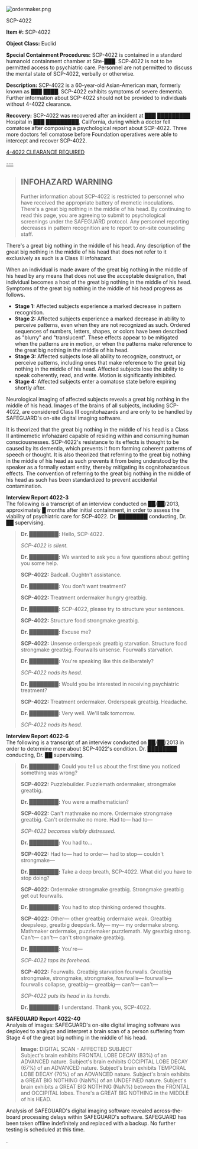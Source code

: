 ![ordermaker.png](http://scp-wiki.wdfiles.com/local--files/scp-4022/ordermaker.png)

SCP-4022

**Item #:** SCP-4022

**Object Class:** Euclid

**Special Containment Procedures:** SCP-4022 is contained in a standard humanoid containment chamber at Site-███. SCP-4022 is not to be permitted access to psychiatric care. Personnel are not permitted to discuss the mental state of SCP-4022, verbally or otherwise.

**Description:** SCP-4022 is a 60-year-old Asian-American man, formerly known as ███ ████. SCP-4022 exhibits symptoms of severe dementia. Further information about SCP-4022 should not be provided to individuals without 4-4022 clearance.

**Recovery:** SCP-4022 was recovered after an incident at ███ █████████ Hospital in ███ █████████, California, during which a doctor fell comatose after composing a psychological report about SCP-4022. Three more doctors fell comatose before Foundation operatives were able to intercept and recover SCP-4022.

[4-4022 CLEARANCE REQUIRED](javascript:;)

[\---](javascript:;)

> INFOHAZARD WARNING
> ------------------
> 
> Further information about SCP-4022 is restricted to personnel who have received the appropriate battery of memetic inoculations. There's a great big nothing in the middle of his head. By continuing to read this page, you are agreeing to submit to psychological screenings under the SAFEGUARD protocol. Any personnel reporting decreases in pattern recognition are to report to on-site counseling staff.

There's a great big nothing in the middle of his head. Any description of the great big nothing in the middle of his head that does not refer to it exclusively as such is a Class III infohazard.

When an individual is made aware of the great big nothing in the middle of his head by any means that does not use the acceptable designation, that individual becomes a host of the great big nothing in the middle of his head. Symptoms of the great big nothing in the middle of his head progress as follows.

*   **Stage 1:** Affected subjects experience a marked decrease in pattern recognition.
*   **Stage 2:** Affected subjects experience a marked decrease in ability to perceive patterns, even when they are not recognized as such. Ordered sequences of numbers, letters, shapes, or colors have been described as "blurry" and "translucent". These effects appear to be mitigated when the patterns are in motion, or when the patterns make reference to the great big nothing in the middle of his head.
*   **Stage 3:** Affected subjects lose all ability to recognize, construct, or perceive patterns, including ones that make reference to the great big nothing in the middle of his head. Affected subjects lose the ability to speak coherently, read, and write. Motion is significantly inhibited.
*   **Stage 4:** Affected subjects enter a comatose state before expiring shortly after.

Neurological imaging of affected subjects reveals a great big nothing in the middle of his head. Images of the brains of all subjects, including SCP-4022, are considered Class III cognitohazards and are only to be handled by SAFEGUARD's on-site digital imaging software.

It is theorized that the great big nothing in the middle of his head is a Class II antimemetic infohazard capable of residing within and consuming human consciousnesses. SCP-4022's resistance to its effects is thought to be caused by its dementia, which prevents it from forming coherent patterns of speech or thought. It is also theorized that referring to the great big nothing in the middle of his head as such prevents it from being understood by the speaker as a formally extant entity, thereby mitigating its cognitohazardous effects. The convention of referring to the great big nothing in the middle of his head as such has been standardized to prevent accidental contamination.

**Interview Report 4022-3**  
The following is a transcript of an interview conducted on ██/██/2013, approximately █ months after initial containment, in order to assess the viability of psychiatric care for SCP-4022. Dr. ████████ conducting, Dr. ██ supervising.

> **Dr. ████████:** Hello, SCP-4022.
> 
> _SCP-4022 is silent._
> 
> **Dr. ████████:** We wanted to ask you a few questions about getting you some help.
> 
> **SCP-4022:** Badcall. Oughtn't assistance.
> 
> **Dr. ████████:** You don't want treatment?
> 
> **SCP-4022:** Treatment ordermaker hungry greatbig.
> 
> **Dr. ████████:** SCP-4022, please try to structure your sentences.
> 
> **SCP-4022:** Structure food strongmake greatbig.
> 
> **Dr. ████████:** Excuse me?
> 
> **SCP-4022:** Unsense orderspeak greatbig starvation. Structure food strongmake greatbig. Fourwalls unsense. Fourwalls starvation.
> 
> **Dr. ████████:** You're speaking like this deliberately?
> 
> _SCP-4022 nods its head._
> 
> **Dr. ████████:** Would you be interested in receiving psychiatric treatment?
> 
> **SCP-4022:** Treatment ordermaker. Orderspeak greatbig. Headache.
> 
> **Dr. ████████:** Very well. We'll talk tomorrow.
> 
> _SCP-4022 nods its head._

**Interview Report 4022-6**  
The following is a transcript of an interview conducted on ██/██/2013 in order to determine more about SCP-4022's condition. Dr. ████████ conducting, Dr. ██ supervising.

> **Dr. ████████:** Could you tell us about the first time you noticed something was wrong?
> 
> **SCP-4022:** Puzzlebuilder. Puzzlemath ordermaker, strongmake greatbig.
> 
> **Dr. ████████:** You were a mathematician?
> 
> **SCP-4022:** Can't mathmake no more. Ordermake strongmake greatbig. Can't ordermake no more. Had to— had to—
> 
> _SCP-4022 becomes visibly distressed._
> 
> **Dr. ████████:** You had to…
> 
> **SCP-4022:** Had to— had to order— had to stop— couldn't strongmake—
> 
> **Dr. ████████:** Take a deep breath, SCP-4022. What did you have to stop doing?
> 
> **SCP-4022:** Ordermake strongmake greatbig. Strongmake greatbig get out fourwalls.
> 
> **Dr. ████████:** You had to stop thinking ordered thoughts.
> 
> **SCP-4022:** Other— other greatbig ordermake weak. Greatbig deepsleep, greatbig deepdark. My— my— my ordermake strong. Mathmaker ordermake, puzzlemaker puzzlemath. My greatbig strong. Can't— can't— can't strongmake greatbig.
> 
> **Dr. ████████:** You're—
> 
> _SCP-4022 taps its forehead._
> 
> **SCP-4022:** Fourwalls. Greatbig starvation fourwalls. Greatbig strongmake, strongmake, strongmake, fourwalls— fourwalls— fourwalls collapse, greatbig— greatbig— can't— can't—
> 
> _SCP-4022 puts its head in its hands._
> 
> **Dr. ████████:** I understand. Thank you, SCP-4022.

**SAFEGUARD Report 4022-40**  
Analysis of images: SAFEGUARD's on-site digital imaging software was deployed to analyze and interpret a brain scan of a person suffering from Stage 4 of the great big nothing in the middle of his head.

> **Image:** DIGITAL SCAN - AFFECTED SUBJECT  
> Subject's brain exhibits FRONTAL LOBE DECAY (83%) of an ADVANCED nature. Subject's brain exhibits OCCIPITAL LOBE DECAY (67%) of an ADVANCED nature. Subject's brain exhibits TEMPORAL LOBE DECAY (70%) of an ADVANCED nature. Subject's brain exhibits a GREAT BIG NOTHING (NaN%) of an UNDEFINED nature. Subject's brain exhibits a GREAT BIG NOTHING (NaN%) between the FRONTAL and OCCIPITAL lobes. There's a GREAT BIG NOTHING in the MIDDLE of his HEAD.

Analysis of SAFEGUARD's digital imaging software revealed across-the-board processing delays within SAFEGUARD's software. SAFEGUARD has been taken offline indefinitely and replaced with a backup. No further testing is scheduled at this time.

  
.